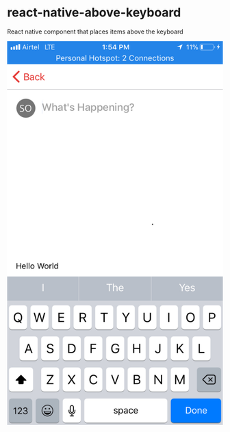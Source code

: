 # react-native-above-keyboard
React native component that places items above the keyboard


![](demo/IMG_E0345.JPG)
